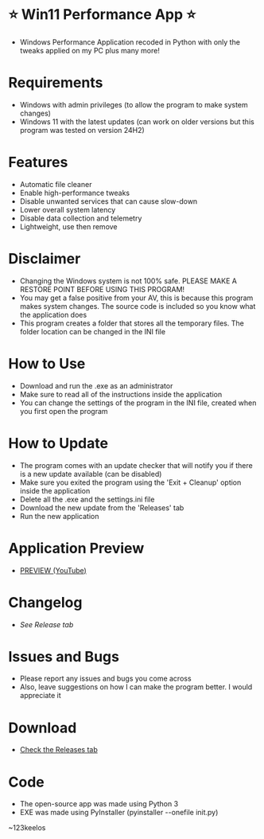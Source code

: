 # ⭐ Win11 Performance App ⭐
- Windows Performance Application recoded in Python with only the tweaks applied on my PC plus many more!

# Requirements
- Windows with admin privileges (to allow the program to make system changes)
- Windows 11 with the latest updates (can work on older versions but this program was tested on version 24H2)
  
# Features
- Automatic file cleaner
- Enable high-performance tweaks
- Disable unwanted services that can cause slow-down
- Lower overall system latency
- Disable data collection and telemetry
- Lightweight, use then remove

# Disclaimer
- Changing the Windows system is not 100% safe. PLEASE MAKE A RESTORE POINT BEFORE USING THIS PROGRAM!
- You may get a false positive from your AV, this is because this program makes system changes. The source code is included so you know what the application does
- This program creates a folder that stores all the temporary files. The folder location can be changed in the INI file

# How to Use
- Download and run the .exe as an administrator
- Make sure to read all of the instructions inside the application
- You can change the settings of the program in the INI file, created when you first open the program

# How to Update
- The program comes with an update checker that will notify you if there is a new update available (can be disabled)
- Make sure you exited the program using the 'Exit + Cleanup' option inside the application
- Delete all the .exe and the settings.ini file
- Download the new update from the 'Releases' tab
- Run the new application

# Application Preview
- [PREVIEW (YouTube)](https://www.youtube.com/watch?v=l_ALaS2PTI4)

# Changelog
- _See Release tab_

# Issues and Bugs
- Please report any issues and bugs you come across
- Also, leave suggestions on how I can make the program better. I would appreciate it

# Download
- [Check the Releases tab](https://github.com/Mr123keelos/Win11PerformanceApp-Python/releases)

# Code
- The open-source app was made using Python 3
- EXE was made using PyInstaller (pyinstaller --onefile init.py)

~123keelos
